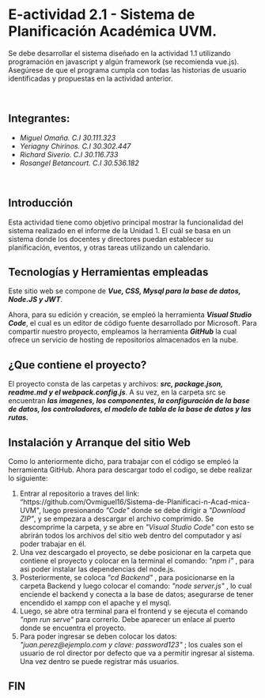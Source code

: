 # E-actividad 2.1 - Sistema de Planificación Académica UVM.
<p>Se debe desarrollar el sistema diseñado en la actividad 1.1 utilizando programación en javascript y algún framework (se recomienda vue.js).
Asegúrese de que el programa cumpla con todas las historias de usuario identificadas y propuestas en la actividad anterior.</p>
<br>
<h2> Integrantes: </h2><ul>
<li><i>Miguel Omaña. C.I 30.111.323</i></li>
<li><i>Yeriagny Chirinos. C.I 30.302.447</i></li>
<li><i>Richard Siverio. C.I 30.116.733</i></li>
<li><i>Rosangel Betancourt. C.I 30.536.182</i></li>
</ul>
<br>
<h2>Introducción</h2>
<p>
Esta actividad tiene como objetivo principal mostrar la funcionalidad del sistema realizado en el informe de la Unidad 1. El cuál se basa en un sistema donde los docentes y directores puedan establecer su planificación, eventos, y otras tareas utilizando un calendario. 
<br>
</p>
<h2>Tecnologías y Herramientas empleadas </h2>
Este sitio web se compone de <b><i>Vue, CSS, Mysql para la base de datos, Node.JS y JWT</i></b>.

Ahora, para su edición y creación, se empleó la herramienta <b><i>Visual Studio Code</i></b>, el cual es un editor de código fuente desarrollado por Microsoft. Para compartir nuestro proyecto, empleamos la herramienta <b><i>GitHub</i></b> la cual ofrece un servicio de hosting de repositorios almacenados en la nube.
<br>
<h2> ¿Que contiene el proyecto? </h2>
El proyecto consta de las carpetas y archivos: <b><i>src, package.json, readme.md y el webpack.config.js</i></b>.
A su vez, en la carpeta src se encuentran <b><i> las imagenes, los componentes, la configuración de la base de datos, los controladores, el modelo de tabla de la base de datos y las rutas.</i></b>
<br>
<h2>Instalación y Arranque del sitio Web</h2>
Como lo anteriormente dicho, para trabajar con el código se empleó la herramienta GitHub. Ahora para descargar todo el codigo, se debe realizar lo siguiente:
<ol>
<li>Entrar al repositorio a traves del link: “https://github.com/Ovmiguel16/Sistema-de-Planificaci-n-Acad-mica-UVM", luego presionando <i> "Code" </i>  donde se debe dirigir a <i>"Download ZIP"</i>, y se empezara a descargar el archivo comprimido. Se descomprime la carpeta, y se abre en <i>"Visual Studio Code"</i> con esto se abrirán todos los archivos del sitio web dentro del computador y así poder trabajar en él.</li>
<li>Una vez descargado el proyecto, se debe posicionar en la carpeta que contiene el proyecto y colocar en la terminal el comando: <i> "npm i" </i>  , para asi poder instalar las dependencias del node.js.</li>
<li>Posteriormente, se coloca <i> "cd Backend" </i> , para posicionarse en la carpeta Backend y luego colocar el comando: <i> "node server.js" </i>, lo cual enciende el backend y conecta a la base de datos; asegurarse de tener encendido el xampp con el apache y el mysql.</li>
<li>Luego, se abre otra terminal para el frontend y se ejecuta el comando <i> "npm run serve" </i> para correrlo. Debe aparecer un enlace al puerto donde se encuentra el proyecto.</li>
<li>Para poder ingresar se deben colocar los datos: <i> "juan.perez@ejemplo.com y clave: password123" </i>; los cuales son el usuario de rol director por defecto que va a permitir ingresar al sistema. Una vez dentro se puede registrar más usuarios.</li>
</ol>
<h2>FIN</h2>